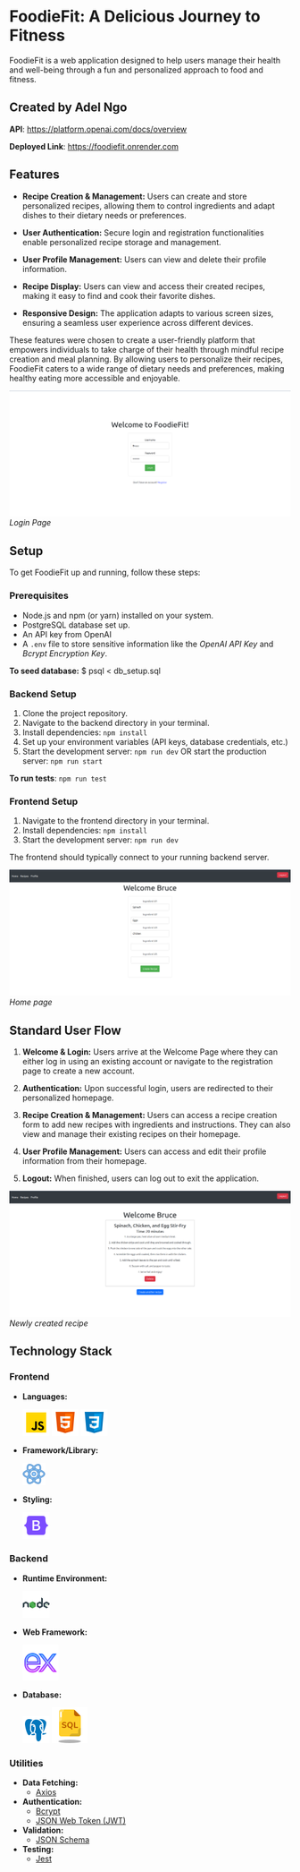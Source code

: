 # FoodieFit: A Delicious Journey to Fitness  

FoodieFit is a web application designed to help users manage their health and well-being through a fun and personalized approach to food and fitness. 

## Created by Adel Ngo

**API**: https://platform.openai.com/docs/overview

**Deployed Link**: https://foodiefit.onrender.com

## Features

* **Recipe Creation & Management:** Users can create and store personalized recipes, allowing them to control ingredients and adapt dishes to their dietary needs or preferences. 

* **User Authentication:** Secure login and registration functionalities enable personalized recipe storage and management.
* **User Profile Management:** Users can view and delete their profile information.
* **Recipe Display:** Users can view and access their created recipes, making it easy to find and cook their favorite dishes.
* **Responsive Design:** The application adapts to various screen sizes, ensuring a seamless user experience across different devices.

These features were chosen to create a user-friendly platform that empowers individuals to take charge of their health through mindful recipe creation and meal planning. By allowing users to personalize their recipes, FoodieFit caters to a wide range of dietary needs and preferences, making healthy eating more accessible and enjoyable.

![Login](Screenshots/Login.png)
_Login Page_

## Setup

To get FoodieFit up and running, follow these steps:

### Prerequisites

* Node.js and npm (or yarn) installed on your system.
* PostgreSQL database set up.
* An API key from OpenAI 
* A `.env` file to store sensitive information like the _OpenAI API Key_ and _Bcrypt Encryption Key_.

**To seed database:**
$ psql < db_setup.sql

### Backend Setup

1. Clone the project repository.
2. Navigate to the backend directory in your terminal.
3. Install dependencies: `npm install` 
4. Set up your environment variables (API keys, database credentials, etc.)
5. Start the development server: `npm run dev` 
   OR start the production server: `npm run start`

**To run tests**: `npm run test` 

### Frontend Setup

1. Navigate to the frontend directory in your terminal.
2. Install dependencies: `npm install`
3. Start the development server: `npm run dev`

The frontend should typically connect to your running backend 
server.

![Recipe Form](Screenshots/Recipe_Form.png)
_Home page_

## Standard User Flow

1. **Welcome & Login:** Users arrive at the Welcome Page where they can either log in using an existing account or navigate to the registration page to create a new account.
2. **Authentication:** Upon successful login, users are redirected to their personalized homepage.
3. **Recipe Creation & Management:** Users can access a recipe creation form to add new recipes with ingredients and instructions. They can also view and manage their existing recipes on their homepage.
4. **User Profile Management:** Users can access and edit their profile information from their homepage.

5. **Logout:** When finished, users can log out to exit the application.

![Recipe](Screenshots/Recipe.png)
_Newly created recipe_

## Technology Stack

### Frontend

* **Languages:**

     [![JavaScript](Logos/icons8-javascript-48.png)](https://developer.mozilla.org/en-US/docs/Web/JavaScript) 
    [![HTML5](Logos/icons8-html-48.png)](https://developer.mozilla.org/en-US/docs/Web/HTML) 
    [![CSS](Logos/icons8-css-48.png)](https://developer.mozilla.org/en-US/docs/Web/CSS)

* **Framework/Library:**

    [![React](Logos/icons8-react-40.png)](https://reactjs.org/)  

* **Styling:** 

    [![Bootstrap](Logos/icons8-bootstrap-48.png)](https://getbootstrap.com/)

### Backend

* **Runtime Environment:**
    
    [![Node.js](Logos/icons8-nodejs-48.png)](https://nodejs.org/) 

* **Web Framework:**
    
    [![Express](Logos/icons8-express-js-64.png)](https://expressjs.com/) 

* **Database:**
    
    [![PostgreSQL](Logos/icons8-postgresql-48.png)](https://postgresql.org/) 
    [![SQL](Logos/icons8-sql-64.png)](https://www.w3schools.com/sql/) 

### Utilities

* **Data Fetching:**
    * [Axios](https://axios-http.com/)  
* **Authentication:**
    * [Bcrypt](https://www.npmjs.com/package/bcrypt)   
    * [JSON Web Token (JWT)](https://jwt.io/)  
* **Validation:**
    * [JSON Schema](https://json-schema.org/)  
* **Testing:**
    * [Jest](https://jestjs.io/)  
